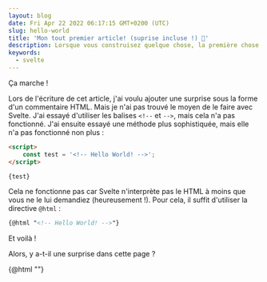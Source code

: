 ```yaml
---
layout: blog
date: Fri Apr 22 2022 06:17:15 GMT+0200 (UTC)
slug: hello-world
title: 'Mon tout premier article! (suprise incluse !) 🌴'
description: Lorsque vous construisez quelque chose, la première chose à faire est d'essayer de le déployer, alors qu'il y a peu ou pas de contenu. Pourquoi ? parce que si ça ne marche pas, ce sera plus facile à déboguer. C'est la raison d'être de cet article ;)
keywords:
  - svelte
---
```


Ça marche !

Lors de l'écriture de cet article, j'ai voulu ajouter une surprise sous la forme d'un commentaire HTML. Mais je n'ai pas trouvé le moyen de le faire avec Svelte. J'ai essayé d'utiliser les balises `<!--` et `-->`, mais cela n'a pas fonctionné. J'ai ensuite essayé une méthode plus sophistiquée, mais elle n'a pas fonctionné non plus :

```html
<script>
	const test = '<!-- Hello World! -->';
</script>

{test}
```

Cela ne fonctionne pas car Svelte n'interprète pas le HTML à moins que vous ne le lui demandiez (heureusement !). Pour cela, il suffit d'utiliser la directive `@html` :

```html
{@html "<!-- Hello World! -->"}
```

Et voilà !

Alors, y a-t-il une surprise dans cette page ?

{@html "<!-- J'aimerais travailler avec vous ! Contactez-moi sur Github ou LinkedIn ! (liens en bas de page) -->"}
